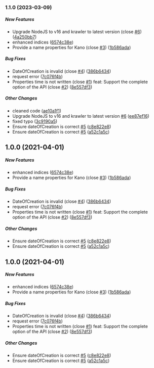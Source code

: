 ### 1.1.0 (2023-03-09)

##### New Features

*  Upgrade NodeJS to v16 and krawler to latest version (close [#6](https://github.com/kalisio/k-openradiation/pull/6)) ([4a250bb7](https://github.com/kalisio/k-openradiation/commit/4a250bb7bbe8054c9c802348de1bfa54622d6f6a))
*  enhanced indices ([6574c38e](https://github.com/kalisio/k-openradiation/commit/6574c38ee6b1a6e8a33cbf35b9e601e0a0d86482))
*  Provide a name properties for Kano (close [#3](https://github.com/kalisio/k-openradiation/pull/3)) ([1b586ada](https://github.com/kalisio/k-openradiation/commit/1b586ada99300f7d57032c27dc1852128d1caaf5))

##### Bug Fixes

*  DateOfCreation is invalid (close [#4](https://github.com/kalisio/k-openradiation/pull/4)) ([386b6434](https://github.com/kalisio/k-openradiation/commit/386b64340134388601b1472855d6cd5b15233a62))
*  request error ([7c076f4b](https://github.com/kalisio/k-openradiation/commit/7c076f4b6892a8a44688defe7aac005428b7f286))
*  Properties time is not written (close [#1](https://github.com/kalisio/k-openradiation/pull/1)) feat: Support the complete option of the API (close [#2](https://github.com/kalisio/k-openradiation/pull/2)) ([8e557df3](https://github.com/kalisio/k-openradiation/commit/8e557df3b8ba0c01b39b125131b6374a7eec88d3))

##### Other Changes

*  cleaned code ([ae10a1f1](https://github.com/kalisio/k-openradiation/commit/ae10a1f1690044e9f8d5320a254544046f2bc0f2))
*  Upgrade NodeJS to v16 and krawler to latest version [#6](https://github.com/kalisio/k-openradiation/pull/6) ([ee87ef16](https://github.com/kalisio/k-openradiation/commit/ee87ef161a29d3fc54c308ec79700c208f0b23f7))
*  fixed typo ([3c9190a5](https://github.com/kalisio/k-openradiation/commit/3c9190a52f65b4d231723bb4f5ffb43bc2a7cbe3))
*  Ensure dateOfCreation is correct [#5](https://github.com/kalisio/k-openradiation/pull/5) ([c8e822e8](https://github.com/kalisio/k-openradiation/commit/c8e822e82867d22003ef38c5d43336866edc91de))
*  Ensure dateOfCreation is correct [#5](https://github.com/kalisio/k-openradiation/pull/5) ([a52c1a5c](https://github.com/kalisio/k-openradiation/commit/a52c1a5c3e6fb185877424e21cbde2222744e654))

## 1.0.0 (2021-04-01)

##### New Features

*  enhanced indices ([6574c38e](https://github.com/kalisio/k-openradiation/commit/6574c38ee6b1a6e8a33cbf35b9e601e0a0d86482))
*  Provide a name properties for Kano (close [#3](https://github.com/kalisio/k-openradiation/pull/3)) ([1b586ada](https://github.com/kalisio/k-openradiation/commit/1b586ada99300f7d57032c27dc1852128d1caaf5))

##### Bug Fixes

*  DateOfCreation is invalid (close [#4](https://github.com/kalisio/k-openradiation/pull/4)) ([386b6434](https://github.com/kalisio/k-openradiation/commit/386b64340134388601b1472855d6cd5b15233a62))
*  request error ([7c076f4b](https://github.com/kalisio/k-openradiation/commit/7c076f4b6892a8a44688defe7aac005428b7f286))
*  Properties time is not written (close [#1](https://github.com/kalisio/k-openradiation/pull/1)) feat: Support the complete option of the API (close [#2](https://github.com/kalisio/k-openradiation/pull/2)) ([8e557df3](https://github.com/kalisio/k-openradiation/commit/8e557df3b8ba0c01b39b125131b6374a7eec88d3))

##### Other Changes

*  Ensure dateOfCreation is correct [#5](https://github.com/kalisio/k-openradiation/pull/5) ([c8e822e8](https://github.com/kalisio/k-openradiation/commit/c8e822e82867d22003ef38c5d43336866edc91de))
*  Ensure dateOfCreation is correct [#5](https://github.com/kalisio/k-openradiation/pull/5) ([a52c1a5c](https://github.com/kalisio/k-openradiation/commit/a52c1a5c3e6fb185877424e21cbde2222744e654))

## 1.0.0 (2021-04-01)

##### New Features

*  enhanced indices ([6574c38e](https://github.com/kalisio/k-openradiation/commit/6574c38ee6b1a6e8a33cbf35b9e601e0a0d86482))
*  Provide a name properties for Kano (close [#3](https://github.com/kalisio/k-openradiation/pull/3)) ([1b586ada](https://github.com/kalisio/k-openradiation/commit/1b586ada99300f7d57032c27dc1852128d1caaf5))

##### Bug Fixes

*  DateOfCreation is invalid (close [#4](https://github.com/kalisio/k-openradiation/pull/4)) ([386b6434](https://github.com/kalisio/k-openradiation/commit/386b64340134388601b1472855d6cd5b15233a62))
*  request error ([7c076f4b](https://github.com/kalisio/k-openradiation/commit/7c076f4b6892a8a44688defe7aac005428b7f286))
*  Properties time is not written (close [#1](https://github.com/kalisio/k-openradiation/pull/1)) feat: Support the complete option of the API (close [#2](https://github.com/kalisio/k-openradiation/pull/2)) ([8e557df3](https://github.com/kalisio/k-openradiation/commit/8e557df3b8ba0c01b39b125131b6374a7eec88d3))

##### Other Changes

*  Ensure dateOfCreation is correct [#5](https://github.com/kalisio/k-openradiation/pull/5) ([c8e822e8](https://github.com/kalisio/k-openradiation/commit/c8e822e82867d22003ef38c5d43336866edc91de))
*  Ensure dateOfCreation is correct [#5](https://github.com/kalisio/k-openradiation/pull/5) ([a52c1a5c](https://github.com/kalisio/k-openradiation/commit/a52c1a5c3e6fb185877424e21cbde2222744e654))



